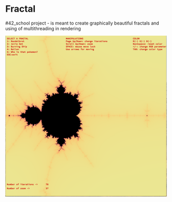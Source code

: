 # Fractal
#42_school project - is meant to create graphically beautiful fractals and using of multithreading in rendering

![Image alt](https://github.com/fahivets/Fractal/raw/master/mandelbrot.png)
